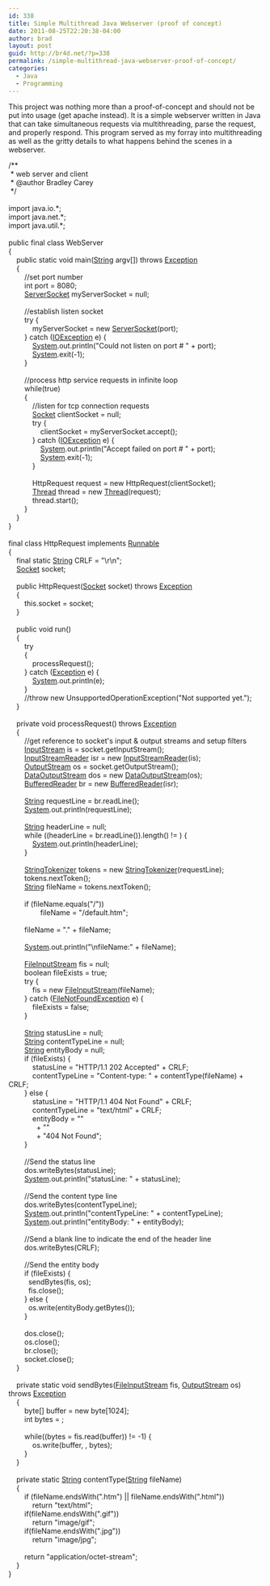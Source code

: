 ```yaml
---
id: 338
title: Simple Multithread Java Webserver (proof of concept)
date: 2011-08-25T22:20:38-04:00
author: brad
layout: post
guid: http://br4d.net/?p=338
permalink: /simple-multithread-java-webserver-proof-of-concept/
categories:
  - Java
  - Programming
---
```

This project was nothing more than a proof-of-concept and should not be put into usage (get apache instead). It is a simple webserver written in Java that can take simultaneous requests via multithreading, parse the request, and properly respond. This program served as my forray into multithreading as well as the gritty details to what happens behind the scenes in a webserver.

<div class="codecolorer-container java default">
  <div class="java codecolorer">
    <span class="co3">/**<br /> &nbsp;* web server and client<br /> &nbsp;* @author Bradley Carey<br /> &nbsp;*/</span><br /> &nbsp;<br /> <span class="kw1">import</span> <span class="co2">java.io.*</span><span class="sy0">;</span><br /> <span class="kw1">import</span> <span class="co2">java.net.*</span><span class="sy0">;</span><br /> <span class="kw1">import</span> <span class="co2">java.util.*</span><span class="sy0">;</span><br /> &nbsp;<br /> <span class="kw1">public</span> <span class="kw1">final</span> <span class="kw1">class</span> WebServer<br /> <span class="br0">&#123;</span><br /> &nbsp; &nbsp; <span class="kw1">public</span> <span class="kw1">static</span> <span class="kw4">void</span> main<span class="br0">&#40;</span><a href="http://www.google.com/search?hl=en&q=allinurl%3Adocs.oracle.com+javase+docs+api+string"><span class="kw3">String</span></a> argv<span class="br0">&#91;</span><span class="br0">&#93;</span><span class="br0">&#41;</span> <span class="kw1">throws</span> <a href="http://www.google.com/search?hl=en&q=allinurl%3Adocs.oracle.com+javase+docs+api+exception"><span class="kw3">Exception</span></a><br /> &nbsp; &nbsp; <span class="br0">&#123;</span><br /> &nbsp; &nbsp; &nbsp; &nbsp; <span class="co1">//set port number</span><br /> &nbsp; &nbsp; &nbsp; &nbsp; <span class="kw4">int</span> port <span class="sy0">=</span> <span class="nu0">8080</span><span class="sy0">;</span><br /> &nbsp; &nbsp; &nbsp; &nbsp; <a href="http://www.google.com/search?hl=en&q=allinurl%3Adocs.oracle.com+javase+docs+api+serversocket"><span class="kw3">ServerSocket</span></a> myServerSocket <span class="sy0">=</span> <span class="kw2">null</span><span class="sy0">;</span><br /> &nbsp;<br /> &nbsp; &nbsp; &nbsp; &nbsp; <span class="co1">//establish listen socket</span><br /> &nbsp; &nbsp; &nbsp; &nbsp; <span class="kw1">try</span> <span class="br0">&#123;</span><br /> &nbsp; &nbsp; &nbsp; &nbsp; &nbsp; &nbsp; myServerSocket <span class="sy0">=</span> <span class="kw1">new</span> <a href="http://www.google.com/search?hl=en&q=allinurl%3Adocs.oracle.com+javase+docs+api+serversocket"><span class="kw3">ServerSocket</span></a><span class="br0">&#40;</span>port<span class="br0">&#41;</span><span class="sy0">;</span><br /> &nbsp; &nbsp; &nbsp; &nbsp; <span class="br0">&#125;</span> <span class="kw1">catch</span> <span class="br0">&#40;</span><a href="http://www.google.com/search?hl=en&q=allinurl%3Adocs.oracle.com+javase+docs+api+ioexception"><span class="kw3">IOException</span></a> e<span class="br0">&#41;</span> <span class="br0">&#123;</span><br /> &nbsp; &nbsp; &nbsp; &nbsp; &nbsp; &nbsp; <a href="http://www.google.com/search?hl=en&q=allinurl%3Adocs.oracle.com+javase+docs+api+system"><span class="kw3">System</span></a>.<span class="me1">out</span>.<span class="me1">println</span><span class="br0">&#40;</span><span class="st0">"Could not listen on port # "</span> <span class="sy0">+</span> port<span class="br0">&#41;</span><span class="sy0">;</span><br /> &nbsp; &nbsp; &nbsp; &nbsp; &nbsp; &nbsp; <a href="http://www.google.com/search?hl=en&q=allinurl%3Adocs.oracle.com+javase+docs+api+system"><span class="kw3">System</span></a>.<span class="me1">exit</span><span class="br0">&#40;</span><span class="sy0">-</span><span class="nu0">1</span><span class="br0">&#41;</span><span class="sy0">;</span><br /> &nbsp; &nbsp; &nbsp; &nbsp; <span class="br0">&#125;</span><br /> &nbsp;<br /> &nbsp; &nbsp; &nbsp; &nbsp; <span class="co1">//process http service requests in infinite loop</span><br /> &nbsp; &nbsp; &nbsp; &nbsp; <span class="kw1">while</span><span class="br0">&#40;</span><span class="kw2">true</span><span class="br0">&#41;</span><br /> &nbsp; &nbsp; &nbsp; &nbsp; <span class="br0">&#123;</span><br /> &nbsp; &nbsp; &nbsp; &nbsp; &nbsp; &nbsp; <span class="co1">//listen for tcp connection requests</span><br /> &nbsp; &nbsp; &nbsp; &nbsp; &nbsp; &nbsp; <a href="http://www.google.com/search?hl=en&q=allinurl%3Adocs.oracle.com+javase+docs+api+socket"><span class="kw3">Socket</span></a> clientSocket <span class="sy0">=</span> <span class="kw2">null</span><span class="sy0">;</span><br /> &nbsp; &nbsp; &nbsp; &nbsp; &nbsp; &nbsp; <span class="kw1">try</span> <span class="br0">&#123;</span><br /> &nbsp; &nbsp; &nbsp; &nbsp; &nbsp; &nbsp; &nbsp; &nbsp; clientSocket <span class="sy0">=</span> myServerSocket.<span class="me1">accept</span><span class="br0">&#40;</span><span class="br0">&#41;</span><span class="sy0">;</span><br /> &nbsp; &nbsp; &nbsp; &nbsp; &nbsp; &nbsp; <span class="br0">&#125;</span> <span class="kw1">catch</span> <span class="br0">&#40;</span><a href="http://www.google.com/search?hl=en&q=allinurl%3Adocs.oracle.com+javase+docs+api+ioexception"><span class="kw3">IOException</span></a> e<span class="br0">&#41;</span> <span class="br0">&#123;</span><br /> &nbsp; &nbsp; &nbsp; &nbsp; &nbsp; &nbsp; &nbsp; &nbsp; <a href="http://www.google.com/search?hl=en&q=allinurl%3Adocs.oracle.com+javase+docs+api+system"><span class="kw3">System</span></a>.<span class="me1">out</span>.<span class="me1">println</span><span class="br0">&#40;</span><span class="st0">"Accept failed on port # "</span> <span class="sy0">+</span> port<span class="br0">&#41;</span><span class="sy0">;</span><br /> &nbsp; &nbsp; &nbsp; &nbsp; &nbsp; &nbsp; &nbsp; &nbsp; <a href="http://www.google.com/search?hl=en&q=allinurl%3Adocs.oracle.com+javase+docs+api+system"><span class="kw3">System</span></a>.<span class="me1">exit</span><span class="br0">&#40;</span><span class="sy0">-</span><span class="nu0">1</span><span class="br0">&#41;</span><span class="sy0">;</span><br /> &nbsp; &nbsp; &nbsp; &nbsp; &nbsp; &nbsp; <span class="br0">&#125;</span><br /> &nbsp;<br /> &nbsp; &nbsp; &nbsp; &nbsp; &nbsp; &nbsp; HttpRequest request <span class="sy0">=</span> <span class="kw1">new</span> HttpRequest<span class="br0">&#40;</span>clientSocket<span class="br0">&#41;</span><span class="sy0">;</span><br /> &nbsp; &nbsp; &nbsp; &nbsp; &nbsp; &nbsp; <a href="http://www.google.com/search?hl=en&q=allinurl%3Adocs.oracle.com+javase+docs+api+thread"><span class="kw3">Thread</span></a> thread <span class="sy0">=</span> <span class="kw1">new</span> <a href="http://www.google.com/search?hl=en&q=allinurl%3Adocs.oracle.com+javase+docs+api+thread"><span class="kw3">Thread</span></a><span class="br0">&#40;</span>request<span class="br0">&#41;</span><span class="sy0">;</span><br /> &nbsp; &nbsp; &nbsp; &nbsp; &nbsp; &nbsp; thread.<span class="me1">start</span><span class="br0">&#40;</span><span class="br0">&#41;</span><span class="sy0">;</span><br /> &nbsp; &nbsp; &nbsp; &nbsp; <span class="br0">&#125;</span><br /> &nbsp; &nbsp; <span class="br0">&#125;</span><br /> <span class="br0">&#125;</span><br /> &nbsp;<br /> <span class="kw1">final</span> <span class="kw1">class</span> HttpRequest <span class="kw1">implements</span> <a href="http://www.google.com/search?hl=en&q=allinurl%3Adocs.oracle.com+javase+docs+api+runnable"><span class="kw3">Runnable</span></a><br /> <span class="br0">&#123;</span><br /> &nbsp; &nbsp; <span class="kw1">final</span> <span class="kw1">static</span> <a href="http://www.google.com/search?hl=en&q=allinurl%3Adocs.oracle.com+javase+docs+api+string"><span class="kw3">String</span></a> CRLF <span class="sy0">=</span> <span class="st0">"<span class="es0">\r</span><span class="es0">\n</span>"</span><span class="sy0">;</span><br /> &nbsp; &nbsp; <a href="http://www.google.com/search?hl=en&q=allinurl%3Adocs.oracle.com+javase+docs+api+socket"><span class="kw3">Socket</span></a> socket<span class="sy0">;</span><br /> &nbsp;<br /> &nbsp; &nbsp; <span class="kw1">public</span> HttpRequest<span class="br0">&#40;</span><a href="http://www.google.com/search?hl=en&q=allinurl%3Adocs.oracle.com+javase+docs+api+socket"><span class="kw3">Socket</span></a> socket<span class="br0">&#41;</span> <span class="kw1">throws</span> <a href="http://www.google.com/search?hl=en&q=allinurl%3Adocs.oracle.com+javase+docs+api+exception"><span class="kw3">Exception</span></a><br /> &nbsp; &nbsp; <span class="br0">&#123;</span><br /> &nbsp; &nbsp; &nbsp; &nbsp; <span class="kw1">this</span>.<span class="me1">socket</span> <span class="sy0">=</span> socket<span class="sy0">;</span><br /> &nbsp; &nbsp; <span class="br0">&#125;</span><br /> &nbsp;<br /> &nbsp; &nbsp; <span class="kw1">public</span> <span class="kw4">void</span> run<span class="br0">&#40;</span><span class="br0">&#41;</span><br /> &nbsp; &nbsp; <span class="br0">&#123;</span><br /> &nbsp; &nbsp; &nbsp; &nbsp; <span class="kw1">try</span><br /> &nbsp; &nbsp; &nbsp; &nbsp; <span class="br0">&#123;</span><br /> &nbsp; &nbsp; &nbsp; &nbsp; &nbsp; &nbsp; processRequest<span class="br0">&#40;</span><span class="br0">&#41;</span><span class="sy0">;</span><br /> &nbsp; &nbsp; &nbsp; &nbsp; <span class="br0">&#125;</span> <span class="kw1">catch</span> <span class="br0">&#40;</span><a href="http://www.google.com/search?hl=en&q=allinurl%3Adocs.oracle.com+javase+docs+api+exception"><span class="kw3">Exception</span></a> e<span class="br0">&#41;</span> <span class="br0">&#123;</span><br /> &nbsp; &nbsp; &nbsp; &nbsp; &nbsp; &nbsp; <a href="http://www.google.com/search?hl=en&q=allinurl%3Adocs.oracle.com+javase+docs+api+system"><span class="kw3">System</span></a>.<span class="me1">out</span>.<span class="me1">println</span><span class="br0">&#40;</span>e<span class="br0">&#41;</span><span class="sy0">;</span><br /> &nbsp; &nbsp; &nbsp; &nbsp; <span class="br0">&#125;</span><br /> &nbsp; &nbsp; &nbsp; &nbsp; <span class="co1">//throw new UnsupportedOperationException("Not supported yet.");</span><br /> &nbsp; &nbsp; <span class="br0">&#125;</span><br /> &nbsp;<br /> &nbsp; &nbsp; <span class="kw1">private</span> <span class="kw4">void</span> processRequest<span class="br0">&#40;</span><span class="br0">&#41;</span> <span class="kw1">throws</span> <a href="http://www.google.com/search?hl=en&q=allinurl%3Adocs.oracle.com+javase+docs+api+exception"><span class="kw3">Exception</span></a><br /> &nbsp; &nbsp; <span class="br0">&#123;</span><br /> &nbsp; &nbsp; &nbsp; &nbsp; <span class="co1">//get reference to socket's input & output streams and setup filters</span><br /> &nbsp; &nbsp; &nbsp; &nbsp; <a href="http://www.google.com/search?hl=en&q=allinurl%3Adocs.oracle.com+javase+docs+api+inputstream"><span class="kw3">InputStream</span></a> is <span class="sy0">=</span> socket.<span class="me1">getInputStream</span><span class="br0">&#40;</span><span class="br0">&#41;</span><span class="sy0">;</span><br /> &nbsp; &nbsp; &nbsp; &nbsp; <a href="http://www.google.com/search?hl=en&q=allinurl%3Adocs.oracle.com+javase+docs+api+inputstreamreader"><span class="kw3">InputStreamReader</span></a> isr <span class="sy0">=</span> <span class="kw1">new</span> <a href="http://www.google.com/search?hl=en&q=allinurl%3Adocs.oracle.com+javase+docs+api+inputstreamreader"><span class="kw3">InputStreamReader</span></a><span class="br0">&#40;</span>is<span class="br0">&#41;</span><span class="sy0">;</span><br /> &nbsp; &nbsp; &nbsp; &nbsp; <a href="http://www.google.com/search?hl=en&q=allinurl%3Adocs.oracle.com+javase+docs+api+outputstream"><span class="kw3">OutputStream</span></a> os <span class="sy0">=</span> socket.<span class="me1">getOutputStream</span><span class="br0">&#40;</span><span class="br0">&#41;</span><span class="sy0">;</span><br /> &nbsp; &nbsp; &nbsp; &nbsp; <a href="http://www.google.com/search?hl=en&q=allinurl%3Adocs.oracle.com+javase+docs+api+dataoutputstream"><span class="kw3">DataOutputStream</span></a> dos <span class="sy0">=</span> <span class="kw1">new</span> <a href="http://www.google.com/search?hl=en&q=allinurl%3Adocs.oracle.com+javase+docs+api+dataoutputstream"><span class="kw3">DataOutputStream</span></a><span class="br0">&#40;</span>os<span class="br0">&#41;</span><span class="sy0">;</span><br /> &nbsp; &nbsp; &nbsp; &nbsp; <a href="http://www.google.com/search?hl=en&q=allinurl%3Adocs.oracle.com+javase+docs+api+bufferedreader"><span class="kw3">BufferedReader</span></a> br <span class="sy0">=</span> <span class="kw1">new</span> <a href="http://www.google.com/search?hl=en&q=allinurl%3Adocs.oracle.com+javase+docs+api+bufferedreader"><span class="kw3">BufferedReader</span></a><span class="br0">&#40;</span>isr<span class="br0">&#41;</span><span class="sy0">;</span><br /> &nbsp;<br /> &nbsp; &nbsp; &nbsp; &nbsp; <a href="http://www.google.com/search?hl=en&q=allinurl%3Adocs.oracle.com+javase+docs+api+string"><span class="kw3">String</span></a> requestLine <span class="sy0">=</span> br.<span class="me1">readLine</span><span class="br0">&#40;</span><span class="br0">&#41;</span><span class="sy0">;</span><br /> &nbsp; &nbsp; &nbsp; &nbsp; <a href="http://www.google.com/search?hl=en&q=allinurl%3Adocs.oracle.com+javase+docs+api+system"><span class="kw3">System</span></a>.<span class="me1">out</span>.<span class="me1">println</span><span class="br0">&#40;</span>requestLine<span class="br0">&#41;</span><span class="sy0">;</span><br /> &nbsp;<br /> &nbsp; &nbsp; &nbsp; &nbsp; <a href="http://www.google.com/search?hl=en&q=allinurl%3Adocs.oracle.com+javase+docs+api+string"><span class="kw3">String</span></a> headerLine <span class="sy0">=</span> <span class="kw2">null</span><span class="sy0">;</span><br /> &nbsp; &nbsp; &nbsp; &nbsp; <span class="kw1">while</span> <span class="br0">&#40;</span><span class="br0">&#40;</span>headerLine <span class="sy0">=</span> br.<span class="me1">readLine</span><span class="br0">&#40;</span><span class="br0">&#41;</span><span class="br0">&#41;</span>.<span class="me1">length</span><span class="br0">&#40;</span><span class="br0">&#41;</span> <span class="sy0">!=</span> <span class="nu0"></span><span class="br0">&#41;</span> <span class="br0">&#123;</span><br /> &nbsp; &nbsp; &nbsp; &nbsp; &nbsp; &nbsp; <a href="http://www.google.com/search?hl=en&q=allinurl%3Adocs.oracle.com+javase+docs+api+system"><span class="kw3">System</span></a>.<span class="me1">out</span>.<span class="me1">println</span><span class="br0">&#40;</span>headerLine<span class="br0">&#41;</span><span class="sy0">;</span><br /> &nbsp; &nbsp; &nbsp; &nbsp; <span class="br0">&#125;</span><br /> &nbsp;<br /> &nbsp; &nbsp; &nbsp; &nbsp; <a href="http://www.google.com/search?hl=en&q=allinurl%3Adocs.oracle.com+javase+docs+api+stringtokenizer"><span class="kw3">StringTokenizer</span></a> tokens <span class="sy0">=</span> <span class="kw1">new</span> <a href="http://www.google.com/search?hl=en&q=allinurl%3Adocs.oracle.com+javase+docs+api+stringtokenizer"><span class="kw3">StringTokenizer</span></a><span class="br0">&#40;</span>requestLine<span class="br0">&#41;</span><span class="sy0">;</span><br /> &nbsp; &nbsp; &nbsp; &nbsp; tokens.<span class="me1">nextToken</span><span class="br0">&#40;</span><span class="br0">&#41;</span><span class="sy0">;</span><br /> &nbsp; &nbsp; &nbsp; &nbsp; <a href="http://www.google.com/search?hl=en&q=allinurl%3Adocs.oracle.com+javase+docs+api+string"><span class="kw3">String</span></a> fileName <span class="sy0">=</span> tokens.<span class="me1">nextToken</span><span class="br0">&#40;</span><span class="br0">&#41;</span><span class="sy0">;</span><br /> &nbsp;<br /> &nbsp; &nbsp; &nbsp; &nbsp; <span class="kw1">if</span> <span class="br0">&#40;</span>fileName.<span class="me1">equals</span><span class="br0">&#40;</span><span class="st0">"/"</span><span class="br0">&#41;</span><span class="br0">&#41;</span><br /> &nbsp; &nbsp; &nbsp; &nbsp; &nbsp; &nbsp; &nbsp; &nbsp; fileName <span class="sy0">=</span> <span class="st0">"/default.htm"</span><span class="sy0">;</span><br /> &nbsp;<br /> &nbsp; &nbsp; &nbsp; &nbsp; fileName <span class="sy0">=</span> <span class="st0">"."</span> <span class="sy0">+</span> fileName<span class="sy0">;</span><br /> &nbsp;<br /> &nbsp; &nbsp; &nbsp; &nbsp; <a href="http://www.google.com/search?hl=en&q=allinurl%3Adocs.oracle.com+javase+docs+api+system"><span class="kw3">System</span></a>.<span class="me1">out</span>.<span class="me1">println</span><span class="br0">&#40;</span><span class="st0">"<span class="es0">\n</span>fileName:"</span> <span class="sy0">+</span> fileName<span class="br0">&#41;</span><span class="sy0">;</span><br /> &nbsp;<br /> &nbsp; &nbsp; &nbsp; &nbsp; <a href="http://www.google.com/search?hl=en&q=allinurl%3Adocs.oracle.com+javase+docs+api+fileinputstream"><span class="kw3">FileInputStream</span></a> fis <span class="sy0">=</span> <span class="kw2">null</span><span class="sy0">;</span><br /> &nbsp; &nbsp; &nbsp; &nbsp; <span class="kw4">boolean</span> fileExists <span class="sy0">=</span> <span class="kw2">true</span><span class="sy0">;</span><br /> &nbsp; &nbsp; &nbsp; &nbsp; <span class="kw1">try</span> <span class="br0">&#123;</span><br /> &nbsp; &nbsp; &nbsp; &nbsp; &nbsp; &nbsp; fis <span class="sy0">=</span> <span class="kw1">new</span> <a href="http://www.google.com/search?hl=en&q=allinurl%3Adocs.oracle.com+javase+docs+api+fileinputstream"><span class="kw3">FileInputStream</span></a><span class="br0">&#40;</span>fileName<span class="br0">&#41;</span><span class="sy0">;</span><br /> &nbsp; &nbsp; &nbsp; &nbsp; <span class="br0">&#125;</span> <span class="kw1">catch</span> <span class="br0">&#40;</span><a href="http://www.google.com/search?hl=en&q=allinurl%3Adocs.oracle.com+javase+docs+api+filenotfoundexception"><span class="kw3">FileNotFoundException</span></a> e<span class="br0">&#41;</span> <span class="br0">&#123;</span><br /> &nbsp; &nbsp; &nbsp; &nbsp; &nbsp; &nbsp; fileExists <span class="sy0">=</span> <span class="kw2">false</span><span class="sy0">;</span><br /> &nbsp; &nbsp; &nbsp; &nbsp; <span class="br0">&#125;</span><br /> &nbsp;<br /> &nbsp; &nbsp; &nbsp; &nbsp; <a href="http://www.google.com/search?hl=en&q=allinurl%3Adocs.oracle.com+javase+docs+api+string"><span class="kw3">String</span></a> statusLine <span class="sy0">=</span> <span class="kw2">null</span><span class="sy0">;</span><br /> &nbsp; &nbsp; &nbsp; &nbsp; <a href="http://www.google.com/search?hl=en&q=allinurl%3Adocs.oracle.com+javase+docs+api+string"><span class="kw3">String</span></a> contentTypeLine <span class="sy0">=</span> <span class="kw2">null</span><span class="sy0">;</span><br /> &nbsp; &nbsp; &nbsp; &nbsp; <a href="http://www.google.com/search?hl=en&q=allinurl%3Adocs.oracle.com+javase+docs+api+string"><span class="kw3">String</span></a> entityBody <span class="sy0">=</span> <span class="kw2">null</span><span class="sy0">;</span><br /> &nbsp; &nbsp; &nbsp; &nbsp; <span class="kw1">if</span> <span class="br0">&#40;</span>fileExists<span class="br0">&#41;</span> <span class="br0">&#123;</span><br /> &nbsp; &nbsp; &nbsp; &nbsp; &nbsp; &nbsp; statusLine <span class="sy0">=</span> <span class="st0">"HTTP/1.1 202 Accepted"</span> <span class="sy0">+</span> CRLF<span class="sy0">;</span><br /> &nbsp; &nbsp; &nbsp; &nbsp; &nbsp; &nbsp; contentTypeLine <span class="sy0">=</span> <span class="st0">"Content-type: "</span> <span class="sy0">+</span> contentType<span class="br0">&#40;</span>fileName<span class="br0">&#41;</span> <span class="sy0">+</span> CRLF<span class="sy0">;</span><br /> &nbsp; &nbsp; &nbsp; &nbsp; <span class="br0">&#125;</span> <span class="kw1">else</span> <span class="br0">&#123;</span><br /> &nbsp; &nbsp; &nbsp; &nbsp; &nbsp; &nbsp; statusLine <span class="sy0">=</span> <span class="st0">"HTTP/1.1 404 Not Found"</span> <span class="sy0">+</span> CRLF<span class="sy0">;</span><br /> &nbsp; &nbsp; &nbsp; &nbsp; &nbsp; &nbsp; contentTypeLine <span class="sy0">=</span> <span class="st0">"text/html"</span> <span class="sy0">+</span> CRLF<span class="sy0">;</span><br /> &nbsp; &nbsp; &nbsp; &nbsp; &nbsp; &nbsp; entityBody <span class="sy0">=</span> <span class="st0">"<HTML>"</span><br /> &nbsp; &nbsp; &nbsp; &nbsp; &nbsp; &nbsp; &nbsp; <span class="sy0">+</span> <span class="st0">"<HEAD><TITLE>Not Found</TITLE></HEAD>"</span><br /> &nbsp; &nbsp; &nbsp; &nbsp; &nbsp; &nbsp; &nbsp; <span class="sy0">+</span> <span class="st0">"<BODY>404 Not Found</BODY></HTML>"</span><span class="sy0">;</span><br /> &nbsp; &nbsp; &nbsp; &nbsp; <span class="br0">&#125;</span><br /> &nbsp;<br /> &nbsp; &nbsp; &nbsp; &nbsp; <span class="co1">//Send the status line</span><br /> &nbsp; &nbsp; &nbsp; &nbsp; dos.<span class="me1">writeBytes</span><span class="br0">&#40;</span>statusLine<span class="br0">&#41;</span><span class="sy0">;</span><br /> &nbsp; &nbsp; &nbsp; &nbsp; <a href="http://www.google.com/search?hl=en&q=allinurl%3Adocs.oracle.com+javase+docs+api+system"><span class="kw3">System</span></a>.<span class="me1">out</span>.<span class="me1">println</span><span class="br0">&#40;</span><span class="st0">"statusLine: "</span> <span class="sy0">+</span> statusLine<span class="br0">&#41;</span><span class="sy0">;</span><br /> &nbsp;<br /> &nbsp; &nbsp; &nbsp; &nbsp; <span class="co1">//Send the content type line</span><br /> &nbsp; &nbsp; &nbsp; &nbsp; dos.<span class="me1">writeBytes</span><span class="br0">&#40;</span>contentTypeLine<span class="br0">&#41;</span><span class="sy0">;</span><br /> &nbsp; &nbsp; &nbsp; &nbsp; <a href="http://www.google.com/search?hl=en&q=allinurl%3Adocs.oracle.com+javase+docs+api+system"><span class="kw3">System</span></a>.<span class="me1">out</span>.<span class="me1">println</span><span class="br0">&#40;</span><span class="st0">"contentTypeLine: "</span> <span class="sy0">+</span> contentTypeLine<span class="br0">&#41;</span><span class="sy0">;</span><br /> &nbsp; &nbsp; &nbsp; &nbsp; <a href="http://www.google.com/search?hl=en&q=allinurl%3Adocs.oracle.com+javase+docs+api+system"><span class="kw3">System</span></a>.<span class="me1">out</span>.<span class="me1">println</span><span class="br0">&#40;</span><span class="st0">"entityBody: "</span> <span class="sy0">+</span> entityBody<span class="br0">&#41;</span><span class="sy0">;</span><br /> &nbsp;<br /> &nbsp; &nbsp; &nbsp; &nbsp; <span class="co1">//Send a blank line to indicate the end of the header line</span><br /> &nbsp; &nbsp; &nbsp; &nbsp; dos.<span class="me1">writeBytes</span><span class="br0">&#40;</span>CRLF<span class="br0">&#41;</span><span class="sy0">;</span><br /> &nbsp;<br /> &nbsp; &nbsp; &nbsp; &nbsp; <span class="co1">//Send the entity body</span><br /> &nbsp; &nbsp; &nbsp; &nbsp; <span class="kw1">if</span> <span class="br0">&#40;</span>fileExists<span class="br0">&#41;</span> <span class="br0">&#123;</span><br /> &nbsp; &nbsp; &nbsp; &nbsp; &nbsp; sendBytes<span class="br0">&#40;</span>fis, os<span class="br0">&#41;</span><span class="sy0">;</span><br /> &nbsp; &nbsp; &nbsp; &nbsp; &nbsp; fis.<span class="me1">close</span><span class="br0">&#40;</span><span class="br0">&#41;</span><span class="sy0">;</span><br /> &nbsp; &nbsp; &nbsp; &nbsp; <span class="br0">&#125;</span> <span class="kw1">else</span> <span class="br0">&#123;</span><br /> &nbsp; &nbsp; &nbsp; &nbsp; &nbsp; os.<span class="me1">write</span><span class="br0">&#40;</span>entityBody.<span class="me1">getBytes</span><span class="br0">&#40;</span><span class="br0">&#41;</span><span class="br0">&#41;</span><span class="sy0">;</span><br /> &nbsp; &nbsp; &nbsp; &nbsp; <span class="br0">&#125;</span><br /> &nbsp;<br /> &nbsp; &nbsp; &nbsp; &nbsp; dos.<span class="me1">close</span><span class="br0">&#40;</span><span class="br0">&#41;</span><span class="sy0">;</span><br /> &nbsp; &nbsp; &nbsp; &nbsp; os.<span class="me1">close</span><span class="br0">&#40;</span><span class="br0">&#41;</span><span class="sy0">;</span><br /> &nbsp; &nbsp; &nbsp; &nbsp; br.<span class="me1">close</span><span class="br0">&#40;</span><span class="br0">&#41;</span><span class="sy0">;</span><br /> &nbsp; &nbsp; &nbsp; &nbsp; socket.<span class="me1">close</span><span class="br0">&#40;</span><span class="br0">&#41;</span><span class="sy0">;</span><br /> &nbsp; &nbsp; <span class="br0">&#125;</span><br /> &nbsp;<br /> &nbsp; &nbsp; <span class="kw1">private</span> <span class="kw1">static</span> <span class="kw4">void</span> sendBytes<span class="br0">&#40;</span><a href="http://www.google.com/search?hl=en&q=allinurl%3Adocs.oracle.com+javase+docs+api+fileinputstream"><span class="kw3">FileInputStream</span></a> fis, <a href="http://www.google.com/search?hl=en&q=allinurl%3Adocs.oracle.com+javase+docs+api+outputstream"><span class="kw3">OutputStream</span></a> os<span class="br0">&#41;</span> <span class="kw1">throws</span> <a href="http://www.google.com/search?hl=en&q=allinurl%3Adocs.oracle.com+javase+docs+api+exception"><span class="kw3">Exception</span></a><br /> &nbsp; &nbsp; <span class="br0">&#123;</span><br /> &nbsp; &nbsp; &nbsp; &nbsp; <span class="kw4">byte</span><span class="br0">&#91;</span><span class="br0">&#93;</span> buffer <span class="sy0">=</span> <span class="kw1">new</span> <span class="kw4">byte</span><span class="br0">&#91;</span><span class="nu0">1024</span><span class="br0">&#93;</span><span class="sy0">;</span><br /> &nbsp; &nbsp; &nbsp; &nbsp; <span class="kw4">int</span> bytes <span class="sy0">=</span> <span class="nu0"></span><span class="sy0">;</span><br /> &nbsp;<br /> &nbsp; &nbsp; &nbsp; &nbsp; <span class="kw1">while</span><span class="br0">&#40;</span><span class="br0">&#40;</span>bytes <span class="sy0">=</span> fis.<span class="me1">read</span><span class="br0">&#40;</span>buffer<span class="br0">&#41;</span><span class="br0">&#41;</span> <span class="sy0">!=</span> <span class="sy0">-</span><span class="nu0">1</span><span class="br0">&#41;</span> <span class="br0">&#123;</span><br /> &nbsp; &nbsp; &nbsp; &nbsp; &nbsp; &nbsp; os.<span class="me1">write</span><span class="br0">&#40;</span>buffer, <span class="nu0"></span>, bytes<span class="br0">&#41;</span><span class="sy0">;</span><br /> &nbsp; &nbsp; &nbsp; &nbsp; <span class="br0">&#125;</span><br /> &nbsp; &nbsp; <span class="br0">&#125;</span><br /> &nbsp;<br /> &nbsp; &nbsp; <span class="kw1">private</span> <span class="kw1">static</span> <a href="http://www.google.com/search?hl=en&q=allinurl%3Adocs.oracle.com+javase+docs+api+string"><span class="kw3">String</span></a> contentType<span class="br0">&#40;</span><a href="http://www.google.com/search?hl=en&q=allinurl%3Adocs.oracle.com+javase+docs+api+string"><span class="kw3">String</span></a> fileName<span class="br0">&#41;</span><br /> &nbsp; &nbsp; <span class="br0">&#123;</span><br /> &nbsp; &nbsp; &nbsp; &nbsp; <span class="kw1">if</span> <span class="br0">&#40;</span>fileName.<span class="me1">endsWith</span><span class="br0">&#40;</span><span class="st0">".htm"</span><span class="br0">&#41;</span> <span class="sy0">||</span> fileName.<span class="me1">endsWith</span><span class="br0">&#40;</span><span class="st0">".html"</span><span class="br0">&#41;</span><span class="br0">&#41;</span><br /> &nbsp; &nbsp; &nbsp; &nbsp; &nbsp; &nbsp; <span class="kw1">return</span> <span class="st0">"text/html"</span><span class="sy0">;</span><br /> &nbsp; &nbsp; &nbsp; &nbsp; <span class="kw1">if</span><span class="br0">&#40;</span>fileName.<span class="me1">endsWith</span><span class="br0">&#40;</span><span class="st0">".gif"</span><span class="br0">&#41;</span><span class="br0">&#41;</span><br /> &nbsp; &nbsp; &nbsp; &nbsp; &nbsp; &nbsp; <span class="kw1">return</span> <span class="st0">"image/gif"</span><span class="sy0">;</span><br /> &nbsp; &nbsp; &nbsp; &nbsp; <span class="kw1">if</span><span class="br0">&#40;</span>fileName.<span class="me1">endsWith</span><span class="br0">&#40;</span><span class="st0">".jpg"</span><span class="br0">&#41;</span><span class="br0">&#41;</span><br /> &nbsp; &nbsp; &nbsp; &nbsp; &nbsp; &nbsp; <span class="kw1">return</span> <span class="st0">"image/jpg"</span><span class="sy0">;</span><br /> &nbsp;<br /> &nbsp; &nbsp; &nbsp; &nbsp; <span class="kw1">return</span> <span class="st0">"application/octet-stream"</span><span class="sy0">;</span><br /> &nbsp; &nbsp; <span class="br0">&#125;</span><br /> <span class="br0">&#125;</span>
  </div>
</div>